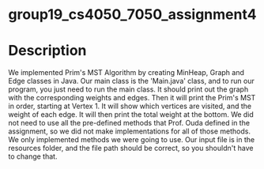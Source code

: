 # group19_cs4050_7050_assignment4
# Description
We implemented Prim's MST Algorithm by creating MinHeap, Graph and Edge classes in Java. 
Our main class is the 'Main.java' class, and to run our program, you just need to run the main
class. It should print out the graph with the corresponding weights and edges. Then it will print the 
Prim's MST in order, starting at Vertex 1. It will show which vertices are visited, and the weight of each edge. It will then
print the total weight at the bottom. We did not need to use all the pre-defined methods that Prof. Ouda 
defined in the assignment, so we did not make implementations for all of those methods. We only implemented methods 
we were going to use. Our input file is in the resources folder, and the file path should be 
correct, so you shouldn't have to change that.